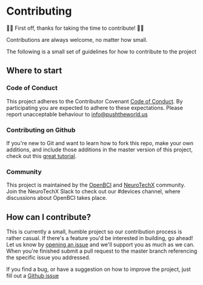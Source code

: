 # Contributing

:tada::clinking_glasses:  First off, thanks for taking the time to contribute! :tada::clinking_glasses:

Contributions are always welcome, no matter how small.

The following is a small set of guidelines for how to contribute to the project

## Where to start

### Code of Conduct
This project adheres to the Contributor Covenant [Code of Conduct](CODE_OF_CONDUCT.md).
By participating you are expected to adhere to these expectations. Please report unacceptable behaviour to [info@pushtheworld.us](mailto:info@pushtheworld.us)

### Contributing on Github

If you're new to Git and want to learn how to fork this repo, make your own additions, and include those additions in the master version of this project, check out this [great tutorial](http://blog.davidecoppola.com/2016/11/howto-contribute-to-open-source-project-on-github/).

### Community

This project is maintained by the [OpenBCI](www.openbci.com) and [NeuroTechX](www.neurotechx.com) community. Join the NeuroTechX Slack to check out our #devices channel, where discussions about OpenBCI takes place.

## How can I contribute?

This is currently a small, humble project so our contribution process is rather casual. If there's a feature you'd be interested in building, go ahead! Let us know by [opening an issue](../../issues/new) and we'll support you as much as we can. When you're finished submit a pull request to the master branch referencing the specific issue you addressed.

If you find a bug, or have a suggestion on how to improve the project, just fill out a [Github issue](../../issues)
